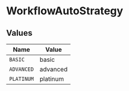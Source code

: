 # WorkflowAutoStrategy


## Values

| Name       | Value      |
| ---------- | ---------- |
| `BASIC`    | basic      |
| `ADVANCED` | advanced   |
| `PLATINUM` | platinum   |